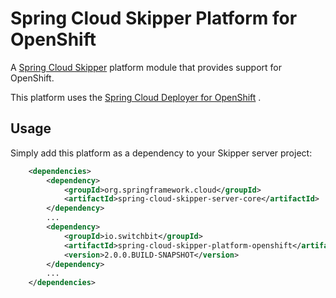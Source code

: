 # Spring Cloud Skipper Platform for OpenShift

A [Spring Cloud Skipper](https://github.com/spring-cloud/spring-cloud-skipper) 
platform module that provides support for OpenShift.

This platform uses the [Spring Cloud Deployer for OpenShift](https://github.com/donovanmuller/spring-cloud-deployer-openshift)
.

## Usage

Simply add this platform as a dependency to your Skipper server project:

```xml
    <dependencies>
        <dependency>
            <groupId>org.springframework.cloud</groupId>
            <artifactId>spring-cloud-skipper-server-core</artifactId>
        </dependency>
        ...
        <dependency>
            <groupId>io.switchbit</groupId>
            <artifactId>spring-cloud-skipper-platform-openshift</artifactId>
            <version>2.0.0.BUILD-SNAPSHOT</version>
        </dependency>
        ...
    </dependencies>        
```
